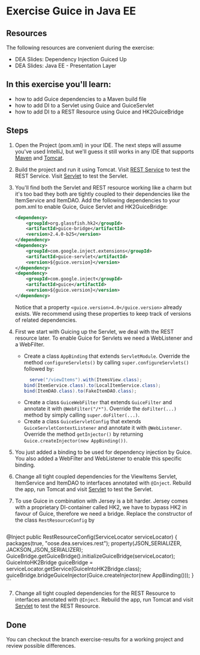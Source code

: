 Exercise Guice in Java EE
=========================
Resources
-------------
The following resources are convenient during the exercise:

* DEA Slides: Dependency Injection Guiced Up
* DEA Slides: Java EE - Presentation Layer

In this exercise you'll learn:
------------------------------
* how to add Guice dependencies to a Maven build file
* how to add DI to a Servlet using Guice and GuiceServlet
* how to add DI to a REST Resource using Guice and HK2GuiceBridge

Steps
-----
1. Open the Project (pom.xml) in your IDE. The next steps will assume you've used IntelliJ, but we'll guess it still works in any IDE that supports [Maven](http://maven.apache.org/ "Maven") and [Tomcat](http://tomcat.apache.org).

2. Build the project and run it using Tomcat. Visit [REST Service](http://localhost:8080/rest/items) to test the REST Service. Visit [Servlet](http://localhost:8080/viewItems) to test the Servlet.

3. You'll find both the Servlet and REST resource working like a charm but it's too bad they both are tightly coupled to their dependencies like the ItemService and ItemDAO. Add the following dependencies to your pom.xml to enable Guice, Guice Servlet and HK2GuiceBridge:

    ```xml
    <dependency>
        <groupId>org.glassfish.hk2</groupId>
        <artifactId>guice-bridge</artifactId>
        <version>2.4.0-b25</version>
    </dependency>
    <dependency>
        <groupId>com.google.inject.extensions</groupId>
        <artifactId>guice-servlet</artifactId>
        <version>${guice.version}</version>
    </dependency>
    <dependency>
        <groupId>com.google.inject</groupId>
        <artifactId>guice</artifactId>
        <version>${guice.version}</version>
    </dependency>
    ```

    Notice that a property ```<guice.version>4.0</guice.version>``` already exists.
    We recommend using these properties to keep track of versions of related dependencies.

4. First we start with Guicing up the Servlet, we deal with the REST resource later. To enable Guice for Servlets we need a WebListener and a WebFilter.
	* Create a class ```AppBinding``` that extends ```ServletModule```. Override the method ```configureServlets()``` by calling ```super.configureServlets()``` followed by:
		```java
		  serve("/viewItems").with(ItemsView.class);
      bind(ItemService.class).to(LocalItemService.class);
      bind(ItemDAO.class).to(FakeItemDAO.class);
		```
	* Create a class ```GuiceWebFilter``` that extends ```GuiceFilter``` and annotate it with ```@WebFilter("/*")```. Override the ```doFilter(...)``` method by simply calling ```super.doFilter(...)```.
	* Create a class ```GuiceServletConfig``` that extends ```GuiceServletContextListener``` and annotate it with ```@WebListener```. Override the method ```getInjector()``` by returning ```Guice.createInjector(new AppBinding())```.

5. You just added a binding to be used for dependency injection by Guice. You also added a WebFilter and WebListener to enable this specific binding.

6. Change all tight coupled dependencies for the ViewItems Servlet, ItemService and ItemDAO to interfaces annotated with ```@Inject```. Rebuild the app, run Tomcat and visit [Servlet](http://localhost:8080/viewItems) to test the Servlet.

6. To use Guice in combination with Jersey is a bit harder. Jersey comes with a proprietary DI-container called HK2, we have to bypass HK2 in favour of Guice, therefore we need a bridge. Replace the constructor of the class ```RestResourceConfig``` by
	```java
  @Inject
  public RestResourceConfig(ServiceLocator serviceLocator) {
        packages(true, "oose.dea.services.rest");
        property(JSON_SERIALIZER, JACKSON_JSON_SERIALIZER);
        GuiceBridge.getGuiceBridge().initializeGuiceBridge(serviceLocator);
        GuiceIntoHK2Bridge guiceBridge = serviceLocator.getService(GuiceIntoHK2Bridge.class);
        guiceBridge.bridgeGuiceInjector(Guice.createInjector(new AppBinding()));
  }
	```

7. Change all tight coupled dependencies for the REST Resource to interfaces annotated with ```@Inject```. Rebuild the app, run Tomcat and visit [Servlet](http://localhost:8080/rest/items) to test the REST Resource.

Done
----
You can checkout the branch exercise-results for a working project and review possible differences.
